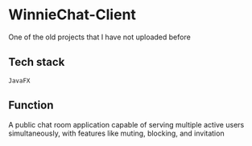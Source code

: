 # WinnieChat-Client
One of the old projects that I have not uploaded before

## Tech stack
`JavaFX`

## Function
A public chat room application capable of serving multiple active users simultaneously, with features like muting, blocking, and invitation
